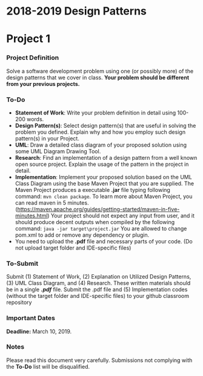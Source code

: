 # 2018-2019 Design Patterns
# Project 1
### Project Definition
Solve a software development problem using one (or possibly more) of the design patterns that we cover in class. **Your problem should be different from your previous projects.** 
###  To-Do
- **Statement of Work**: Write your problem definition in detail using 100-200 words.
- **Design Pattern(s)**: Select design pattern(s) that are useful in solving the problem you defined. Explain why and how you employ such design pattern(s) in your Project.
 - **UML**: Draw a detailed class diagram of your proposed solution using some UML Diagram Drawing Tool.
 - **Research**: Find an implementation of a design pattern from a well known open source project. Explain the usage of the pattern in the project in detail. 
- **Implementation**:  Implement your proposed solution based on the UML Class Diagram using the base Maven Project that you are supplied. The Maven Project produces a executable **.jar** file typing following command: `mvn clean package`. To learn more about Maven Project, you can read maven in 5 minutes. (https://maven.apache.org/guides/getting-started/maven-in-five-minutes.html)
Your project should not expect any input from user, and it should produce decent outputs when compiled by the following command:  `java -jar target\project.jar`
You are allowed to change pom.xml to add or remove any dependency or plugin.
- You need to upload the **.pdf** file and necessary parts of your code. (Do not upload target folder and IDE-specific files)

###  To-Submit
Submit (1) Statement of Work, (2) Explanation on Utilized Design Patterns, (3) UML Class Diagram, and (4) Research. These written materials should be in a single **_.pdf_** file. Submit the .pdf file and (5) Implementation codes (without the target folder and IDE-specific files) to your github classroom repository

### Important Dates
**Deadline:**  March 10, 2019.

### Notes
Please read this document very carefully. 
Submissions not complying with the **To-Do** list will be disqualified.
